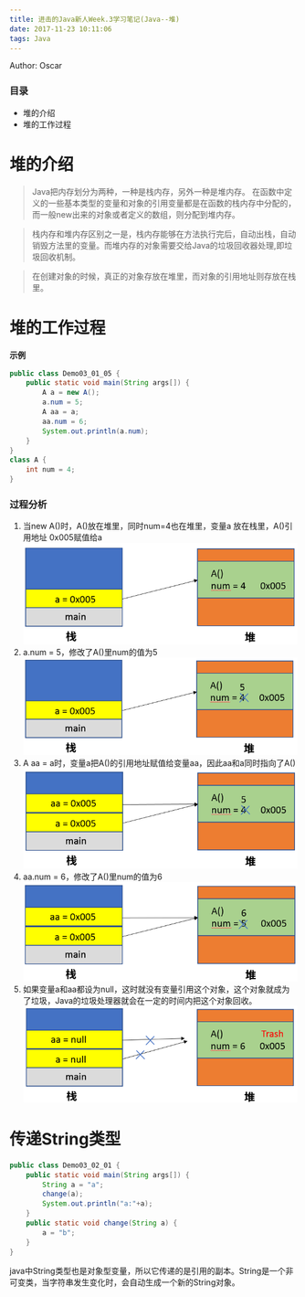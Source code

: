 ```yaml
---
title: 进击的Java新人Week.3学习笔记(Java--堆)
date: 2017-11-23 10:11:06
tags: Java
---
```

Author: Oscar

### 目录
- 堆的介绍
- 堆的工作过程

# 堆的介绍
> Java把内存划分为两种，一种是栈内存，另外一种是堆内存。 在函数中定义的一些基本类型的变量和对象的引用变量都是在函数的栈内存中分配的，而一般new出来的对象或者定义的数组，则分配到堆内存。

> 栈内存和堆内存区别之一是，栈内存能够在方法执行完后，自动出栈，自动销毁方法里的变量。而堆内存的对象需要交给Java的垃圾回收器处理,即垃圾回收机制。

> 在创建对象的时候，真正的对象存放在堆里，而对象的引用地址则存放在栈里。

# 堆的工作过程
**示例**<br>
```java
public class Demo03_01_05 {
    public static void main(String args[]) {
        A a = new A();       
        a.num = 5;           
        A aa = a;            
        aa.num = 6;
        System.out.println(a.num); 
    }
}
class A {
    int num = 4;
}
```

### 过程分析
1. 当new A()时，A()放在堆里，同时num=4也在堆里，变量a 放在栈里，A()引用地址 0x005赋值给a
![](https://raw.githubusercontent.com/zhengdunhao/UploadFiles/master/p3.png)
2. a.num = 5，修改了A()里num的值为5
![](https://raw.githubusercontent.com/zhengdunhao/UploadFiles/master/p4.png)
3. A aa = a时，变量a把A()的引用地址赋值给变量aa，因此aa和a同时指向了A()
![](https://raw.githubusercontent.com/zhengdunhao/UploadFiles/master/p5.png)
4. aa.num = 6，修改了A()里num的值为6
![](https://raw.githubusercontent.com/zhengdunhao/UploadFiles/master/p6.png)
5. 如果变量a和aa都设为null，这时就没有变量引用这个对象，这个对象就成为了垃圾，Java的垃圾处理器就会在一定的时间内把这个对象回收。
![](https://github.com/zhengdunhao/UploadFiles/blob/master/p7.png?raw=true)

# 传递String类型
```java
public class Demo03_02_01 {
    public static void main(String args[]) {
        String a = "a";
        change(a);
        System.out.println("a:"+a);
    }
    public static void change(String a) {
        a = "b";
    }
}
```
java中String类型也是对象型变量，所以它传递的是引用的副本。String是一个非可变类，当字符串发生变化时，会自动生成一个新的String对象。